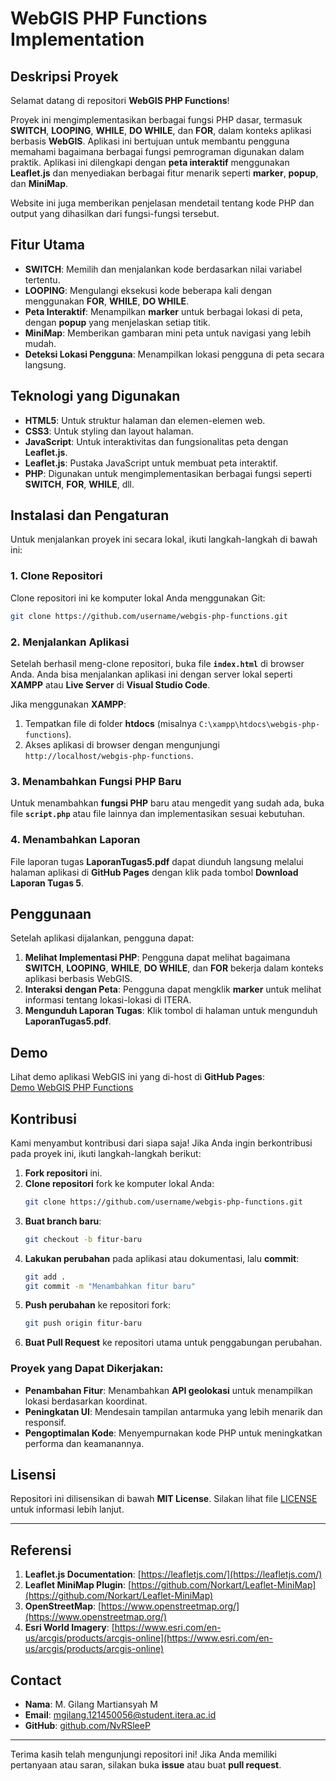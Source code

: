 
# WebGIS PHP Functions Implementation

## Deskripsi Proyek

Selamat datang di repositori **WebGIS PHP Functions**! 

Proyek ini mengimplementasikan berbagai fungsi PHP dasar, termasuk **SWITCH**, **LOOPING**, **WHILE**, **DO WHILE**, dan **FOR**, dalam konteks aplikasi berbasis **WebGIS**. Aplikasi ini bertujuan untuk membantu pengguna memahami bagaimana berbagai fungsi pemrograman digunakan dalam praktik. Aplikasi ini dilengkapi dengan **peta interaktif** menggunakan **Leaflet.js** dan menyediakan berbagai fitur menarik seperti **marker**, **popup**, dan **MiniMap**.

Website ini juga memberikan penjelasan mendetail tentang kode PHP dan output yang dihasilkan dari fungsi-fungsi tersebut.

## Fitur Utama

- **SWITCH**: Memilih dan menjalankan kode berdasarkan nilai variabel tertentu.
- **LOOPING**: Mengulangi eksekusi kode beberapa kali dengan menggunakan **FOR**, **WHILE**, **DO WHILE**.
- **Peta Interaktif**: Menampilkan **marker** untuk berbagai lokasi di peta, dengan **popup** yang menjelaskan setiap titik.
- **MiniMap**: Memberikan gambaran mini peta untuk navigasi yang lebih mudah.
- **Deteksi Lokasi Pengguna**: Menampilkan lokasi pengguna di peta secara langsung.

## Teknologi yang Digunakan

- **HTML5**: Untuk struktur halaman dan elemen-elemen web.
- **CSS3**: Untuk styling dan layout halaman.
- **JavaScript**: Untuk interaktivitas dan fungsionalitas peta dengan **Leaflet.js**.
- **Leaflet.js**: Pustaka JavaScript untuk membuat peta interaktif.
- **PHP**: Digunakan untuk mengimplementasikan berbagai fungsi seperti **SWITCH**, **FOR**, **WHILE**, dll.

## Instalasi dan Pengaturan

Untuk menjalankan proyek ini secara lokal, ikuti langkah-langkah di bawah ini:

### 1. Clone Repositori

Clone repositori ini ke komputer lokal Anda menggunakan Git:
```bash
git clone https://github.com/username/webgis-php-functions.git
```

### 2. Menjalankan Aplikasi

Setelah berhasil meng-clone repositori, buka file **`index.html`** di browser Anda. Anda bisa menjalankan aplikasi ini dengan server lokal seperti **XAMPP** atau **Live Server** di **Visual Studio Code**.

Jika menggunakan **XAMPP**:
1. Tempatkan file di folder **htdocs** (misalnya `C:\xampp\htdocs\webgis-php-functions`).
2. Akses aplikasi di browser dengan mengunjungi `http://localhost/webgis-php-functions`.

### 3. Menambahkan Fungsi PHP Baru

Untuk menambahkan **fungsi PHP** baru atau mengedit yang sudah ada, buka file **`script.php`** atau file lainnya dan implementasikan sesuai kebutuhan.

### 4. Menambahkan Laporan

File laporan tugas **LaporanTugas5.pdf** dapat diunduh langsung melalui halaman aplikasi di **GitHub Pages** dengan klik pada tombol **Download Laporan Tugas 5**.

## Penggunaan

Setelah aplikasi dijalankan, pengguna dapat:

1. **Melihat Implementasi PHP**: Pengguna dapat melihat bagaimana **SWITCH**, **LOOPING**, **WHILE**, **DO WHILE**, dan **FOR** bekerja dalam konteks aplikasi berbasis WebGIS.
2. **Interaksi dengan Peta**: Pengguna dapat mengklik **marker** untuk melihat informasi tentang lokasi-lokasi di ITERA.
3. **Mengunduh Laporan Tugas**: Klik tombol di halaman untuk mengunduh **LaporanTugas5.pdf**.

## Demo

Lihat demo aplikasi WebGIS ini yang di-host di **GitHub Pages**:  
[Demo WebGIS PHP Functions](https://username.github.io/webgis-php-functions)

## Kontribusi

Kami menyambut kontribusi dari siapa saja! Jika Anda ingin berkontribusi pada proyek ini, ikuti langkah-langkah berikut:

1. **Fork repositori** ini.
2. **Clone repositori** fork ke komputer lokal Anda:
   ```bash
   git clone https://github.com/username/webgis-php-functions.git
   ```
3. **Buat branch baru**:
   ```bash
   git checkout -b fitur-baru
   ```
4. **Lakukan perubahan** pada aplikasi atau dokumentasi, lalu **commit**:
   ```bash
   git add .
   git commit -m "Menambahkan fitur baru"
   ```
5. **Push perubahan** ke repositori fork:
   ```bash
   git push origin fitur-baru
   ```
6. **Buat Pull Request** ke repositori utama untuk penggabungan perubahan.

### Proyek yang Dapat Dikerjakan:
- **Penambahan Fitur**: Menambahkan **API geolokasi** untuk menampilkan lokasi berdasarkan koordinat.
- **Peningkatan UI**: Mendesain tampilan antarmuka yang lebih menarik dan responsif.
- **Pengoptimalan Kode**: Menyempurnakan kode PHP untuk meningkatkan performa dan keamanannya.

## Lisensi

Repositori ini dilisensikan di bawah **MIT License**. Silakan lihat file [LICENSE](LICENSE) untuk informasi lebih lanjut.

---

## Referensi

1. **Leaflet.js Documentation**: [https://leafletjs.com/](https://leafletjs.com/)
2. **Leaflet MiniMap Plugin**: [https://github.com/Norkart/Leaflet-MiniMap](https://github.com/Norkart/Leaflet-MiniMap)
3. **OpenStreetMap**: [https://www.openstreetmap.org/](https://www.openstreetmap.org/)
4. **Esri World Imagery**: [https://www.esri.com/en-us/arcgis/products/arcgis-online](https://www.esri.com/en-us/arcgis/products/arcgis-online)

## Contact

- **Nama**: M. Gilang Martiansyah M
- **Email**: mgilang.121450056@student.itera.ac.id
- **GitHub**: [github.com/NvRSleeP](https://github.com/NvRSleep)

---

Terima kasih telah mengunjungi repositori ini! Jika Anda memiliki pertanyaan atau saran, silakan buka **issue** atau buat **pull request**.
